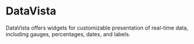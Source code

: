 # DataVista

DataVista offers widgets for customizable presentation of real-time data, including gauges, percentages, dates, and labels.